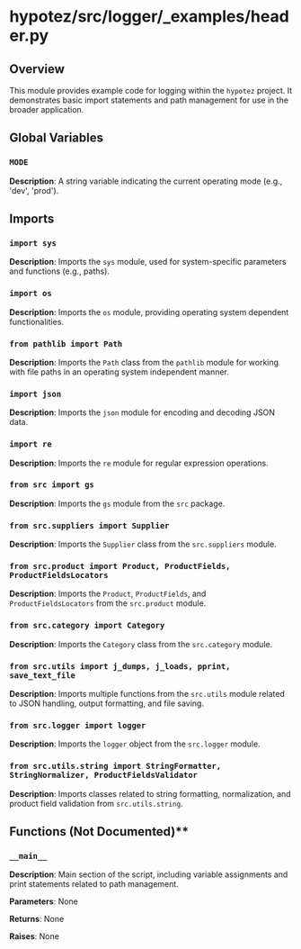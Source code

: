 # hypotez/src/logger/_examples/header.py

## Overview

This module provides example code for logging within the `hypotez` project.  It demonstrates basic import statements and path management for use in the broader application.


## Global Variables

### `MODE`

**Description**: A string variable indicating the current operating mode (e.g., 'dev', 'prod').


## Imports

### `import sys`

**Description**: Imports the `sys` module, used for system-specific parameters and functions (e.g., paths).

### `import os`

**Description**: Imports the `os` module, providing operating system dependent functionalities.

### `from pathlib import Path`

**Description**: Imports the `Path` class from the `pathlib` module for working with file paths in an operating system independent manner.

### `import json`

**Description**: Imports the `json` module for encoding and decoding JSON data.

### `import re`

**Description**: Imports the `re` module for regular expression operations.


### `from src import gs`

**Description**: Imports the `gs` module from the `src` package.


### `from src.suppliers import Supplier`

**Description**: Imports the `Supplier` class from the `src.suppliers` module.

### `from src.product import Product, ProductFields, ProductFieldsLocators`

**Description**: Imports the `Product`, `ProductFields`, and `ProductFieldsLocators` from the `src.product` module.

### `from src.category import Category`

**Description**: Imports the `Category` class from the `src.category` module.

### `from src.utils import j_dumps, j_loads, pprint, save_text_file`

**Description**: Imports multiple functions from the `src.utils` module related to JSON handling, output formatting, and file saving.

### `from src.logger import logger`

**Description**: Imports the `logger` object from the `src.logger` module.

### `from src.utils.string import StringFormatter, StringNormalizer, ProductFieldsValidator`

**Description**: Imports classes related to string formatting, normalization, and product field validation from `src.utils.string`.

## Functions (Not Documented)**

### `__main__`


**Description**: Main section of the script, including variable assignments and print statements related to path management.


**Parameters**: None

**Returns**: None

**Raises**: None